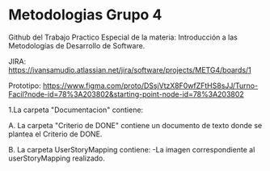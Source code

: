 # Metodologias Grupo 4
Github del Trabajo Practico Especial de la materia: Introducción a las Metodologías de Desarrollo de Software.

JIRA: https://ivansamudio.atlassian.net/jira/software/projects/METG4/boards/1

Prototipo: https://www.figma.com/proto/DSsjVtzX8F0wfZFtHS8sJJ/Turno-Facil?node-id=78%3A203802&starting-point-node-id=78%3A203802

1.La carpeta "Documentacion" contiene:

  A. La carpeta "Criterio de DONE" contiene un documento de texto donde se plantea el Criterio de DONE.
 
  B. La carpeta UserStoryMapping contiene:
        -La imagen correspondiente al userStoryMapping realizado.